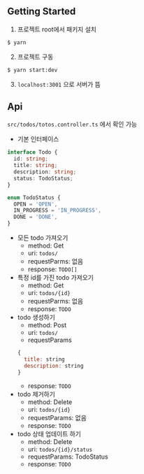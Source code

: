 ## Getting Started

1. 프로젝트 root에서 패키지 설치
```bash
$ yarn
```
2. 프로젝트 구동
```bash
$ yarn start:dev
```
3. `localhost:3001` 으로 서버가 뜸

## Api
`src/todos/totos.controller.ts` 에서 확인 가능

- 기본 인터페이스
```typescript
interface Todo {
  id: string;
  title: string;
  description: string;
  status: TodoStatus;
}

enum TodoStatus {
  OPEN = 'OPEN',
  IN_PROGRESS = 'IN_PROGRESS',
  DONE = 'DONE',
}
```

- 모든 todo 가져오기
  - method: Get
  - uri: `todos/`
  - requestParms: 없음
  - response: `TODO[]`
- 특정 id를 가진 todo 가져오기
  - method: Get
  - uri: `todos/{id}`
  - requestParms: 없음
  - response: `TODO`
- todo 생성하기
  - method: Post
  - uri: `todos/`
  - requestParams
  ```javascript
  {
    title: string
    description: string
  }
  ```
  - response: `TODO`
- todo 제거하기
  - method: Delete
  - uri: `todos/{id}`
  - requestParams: 없음
  - response: `TODO`
- todo 상태 업데이트 하기
  - method: Delete
  - uri: `todos/{id}/status`
  - requestParams: TodoStatus
  - response: `TODO`
